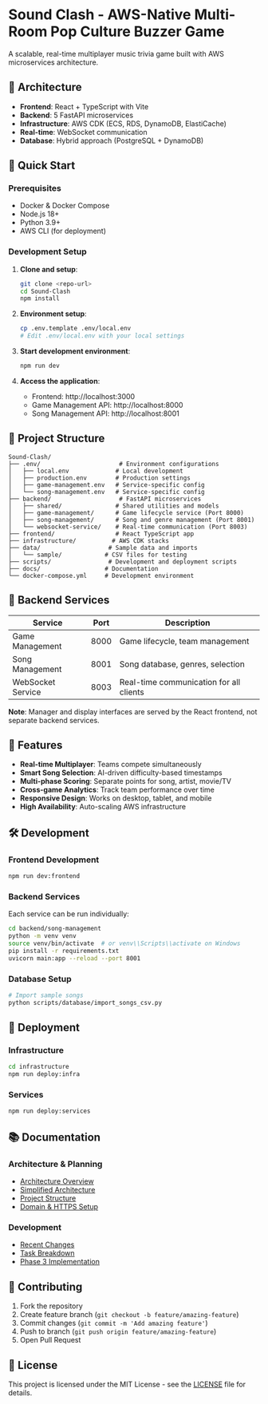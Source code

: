 # Sound Clash - AWS-Native Multi-Room Pop Culture Buzzer Game

A scalable, real-time multiplayer music trivia game built with AWS microservices architecture.

## 🎵 Architecture

- **Frontend**: React + TypeScript with Vite
- **Backend**: 5 FastAPI microservices
- **Infrastructure**: AWS CDK (ECS, RDS, DynamoDB, ElastiCache)
- **Real-time**: WebSocket communication
- **Database**: Hybrid approach (PostgreSQL + DynamoDB)

## 🚀 Quick Start

### Prerequisites
- Docker & Docker Compose
- Node.js 18+
- Python 3.9+
- AWS CLI (for deployment)

### Development Setup

1. **Clone and setup**:
   ```bash
   git clone <repo-url>
   cd Sound-Clash
   npm install
   ```

2. **Environment setup**:
   ```bash
   cp .env.template .env/local.env
   # Edit .env/local.env with your local settings
   ```

3. **Start development environment**:
   ```bash
   npm run dev
   ```

4. **Access the application**:
   - Frontend: http://localhost:3000
   - Game Management API: http://localhost:8000
   - Song Management API: http://localhost:8001

## 📁 Project Structure

```
Sound-Clash/
├── .env/                      # Environment configurations
│   ├── local.env             # Local development
│   ├── production.env        # Production settings
│   ├── game-management.env   # Service-specific config
│   └── song-management.env   # Service-specific config
├── backend/                   # FastAPI microservices
│   ├── shared/               # Shared utilities and models
│   ├── game-management/      # Game lifecycle service (Port 8000)
│   ├── song-management/      # Song and genre management (Port 8001)
│   └── websocket-service/    # Real-time communication (Port 8003)
├── frontend/                 # React TypeScript app
├── infrastructure/          # AWS CDK stacks
├── data/                   # Sample data and imports
│   └── sample/            # CSV files for testing
├── scripts/                # Development and deployment scripts
├── docs/                  # Documentation
└── docker-compose.yml     # Development environment
```

## 🔧 Backend Services

| Service | Port | Description |
|---------|------|-------------|
| Game Management | 8000 | Game lifecycle, team management |
| Song Management | 8001 | Song database, genres, selection |
| WebSocket Service | 8003 | Real-time communication for all clients |

**Note**: Manager and display interfaces are served by the React frontend, not separate backend services.

## 🎯 Features

- **Real-time Multiplayer**: Teams compete simultaneously
- **Smart Song Selection**: AI-driven difficulty-based timestamps
- **Multi-phase Scoring**: Separate points for song, artist, movie/TV
- **Cross-game Analytics**: Track team performance over time
- **Responsive Design**: Works on desktop, tablet, and mobile
- **High Availability**: Auto-scaling AWS infrastructure

## 🛠️ Development

### Frontend Development
```bash
npm run dev:frontend
```

### Backend Services
Each service can be run individually:
```bash
cd backend/song-management
python -m venv venv
source venv/bin/activate  # or venv\\Scripts\\activate on Windows
pip install -r requirements.txt
uvicorn main:app --reload --port 8001
```

### Database Setup
```bash
# Import sample songs
python scripts/database/import_songs_csv.py
```

## 🚀 Deployment

### Infrastructure
```bash
cd infrastructure
npm run deploy:infra
```

### Services
```bash
npm run deploy:services
```

## 📚 Documentation

### Architecture & Planning
- [Architecture Overview](docs/architecture.md)
- [Simplified Architecture](docs/SIMPLIFIED_ARCHITECTURE.md)
- [Project Structure](docs/SIMPLIFIED_PROJECT_STRUCTURE.md)
- [Domain & HTTPS Setup](docs/DOMAIN_AND_HTTPS_SETUP.md)

### Development
- [Recent Changes](docs/development/CHANGES_SUMMARY.md)
- [Task Breakdown](docs/SIMPLIFIED_TASK_BREAKDOWN.md)
- [Phase 3 Implementation](docs/PHASE_3_IMPLEMENTATION.md)

## 🤝 Contributing

1. Fork the repository
2. Create feature branch (`git checkout -b feature/amazing-feature`)
3. Commit changes (`git commit -m 'Add amazing feature'`)
4. Push to branch (`git push origin feature/amazing-feature`)
5. Open Pull Request

## 📄 License

This project is licensed under the MIT License - see the [LICENSE](LICENSE) file for details.
